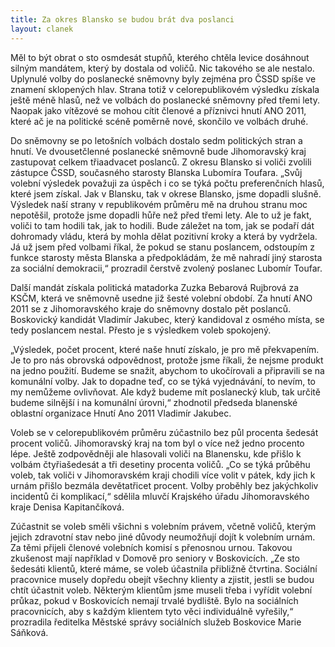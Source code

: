```yaml
---
title: Za okres Blansko se budou brát dva poslanci
layout: clanek
---
```


Měl to být obrat o sto osmdesát stupňů, kterého chtěla levice dosáhnout silným mandátem, který by dostala od voličů. Nic takového se ale nestalo. Uplynulé volby do poslanecké sněmovny byly zejména pro ČSSD spíše ve znamení sklopených hlav. Strana totiž v celorepublikovém výsledku získala ještě méně hlasů, než ve volbách do poslanecké sněmovny před třemi lety. Naopak jako vítězové se mohou cítit členové a příznivci hnutí ANO 2011, které ač je na politické scéně poměrně nové, skončilo ve volbách druhé. 

Do sněmovny se po letošních volbách dostalo sedm politických stran a hnutí. Ve dvousetčlenné poslanecké sněmovně bude Jihomoravský kraj zastupovat celkem třiaadvacet poslanců. Z okresu Blansko si voliči zvolili zástupce ČSSD, současného starosty Blanska Lubomíra Toufara. „Svůj volební výsledek považuji za úspěch i co se týká počtu preferenčních hlasů, které jsem získal. Jak v Blansku, tak v okrese Blansko, jsme dopadli slušně. Výsledek naší strany v republikovém průměru mě na druhou stranu moc nepotěšil, protože jsme dopadli hůře než před třemi lety. Ale to už je fakt, voliči to tam hodili tak, jak to hodili. Bude záležet na tom, jak se podaří dát dohromady vládu, která by mohla dělat pozitivní kroky a která by vydržela. Já už jsem před volbami říkal, že pokud se stanu poslancem, odstoupím z funkce starosty města Blanska a předpokládám, že mě nahradí jiný starosta za sociální demokracii,“ prozradil čerstvě zvolený poslanec Lubomír Toufar.

Další mandát získala politická matadorka Zuzka Bebarová Rujbrová za KSČM, která ve sněmovně usedne již šesté volební období. Za hnutí ANO 2011 se z Jihomoravského kraje do sněmovny dostalo pět poslanců. Boskovický kandidát Vladimír Jakubec, který kandidoval z osmého místa, se tedy poslancem nestal. Přesto je s výsledkem voleb spokojený.

„Výsledek, počet procent, které naše hnutí získalo, je pro mě překvapením. Je to pro nás obrovská odpovědnost, protože jsme říkali, že nejsme produkt na jedno použití. Budeme se snažit, abychom to ukočírovali a připravili se na komunální volby. Jak to dopadne teď, co se týká vyjednávání, to nevím, to my nemůžeme ovlivňovat. Ale když budeme mít poslanecký klub, tak určitě budeme silnější i na komunální úrovni,“ zhodnotil předseda blanenské oblastní organizace Hnutí Ano 2011 Vladimír Jakubec. 

Voleb se v celorepublikovém průměru zúčastnilo bez půl procenta šedesát procent voličů. Jihomoravský kraj na tom byl o více než jedno procento lépe. Ještě zodpovědněji ale hlasovali voliči na Blanensku, kde přišlo k volbám čtyřiašedesát a tři desetiny procenta voličů. „Co se týká průběhu voleb, tak voliči v Jihomoravském kraji chodili více volit v pátek, kdy jich k urnám přišlo bezmála devětatřicet procent. Volby proběhly bez jakýchkoliv incidentů či komplikací,“ sdělila mluvčí Krajského úřadu Jihomoravského kraje Denisa Kapitančíková. 

Zúčastnit se voleb směli všichni s volebním právem, včetně voličů, kterým jejich zdravotní stav nebo jiné důvody neumožňují dojít k volebním urnám. Za těmi přijeli členové volebních komisí s přenosnou urnou. Takovou zkušenost mají například v Domově pro seniory v Boskovicích. „Ze sto šedesáti klientů, které máme, se voleb účastnila přibližně čtvrtina. Sociální pracovnice musely dopředu obejít všechny klienty a zjistit, jestli se budou chtít účastnit voleb. Některým klientům jsme museli třeba i vyřídit volební průkaz, pokud v Boskovicích nemají trvalé bydliště. Bylo na sociálních pracovnicích, aby s každým klientem tyto věci individuálně vyřešily,“ prozradila ředitelka Městské správy sociálních služeb Boskovice Marie Sáňková.